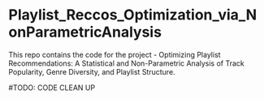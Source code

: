 # Playlist_Reccos_Optimization_via_NonParametricAnalysis
This repo contains the code for the project - Optimizing Playlist Recommendations: A Statistical and Non-Parametric Analysis of Track Popularity, Genre Diversity, and Playlist Structure.


#TODO: CODE CLEAN UP
